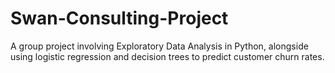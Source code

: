 # Swan-Consulting-Project
A group project involving Exploratory Data Analysis in Python, alongside using logistic regression and decision trees to predict customer churn rates.
